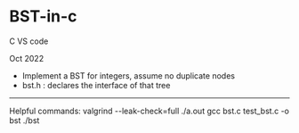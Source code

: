 # BST-in-c
C VS code

Oct 2022

- Implement a BST for integers, assume no duplicate nodes
- bst.h : declares the interface of that tree
---
Helpful commands:
valgrind --leak-check=full ./a.out
gcc bst.c test_bst.c -o bst
./bst
